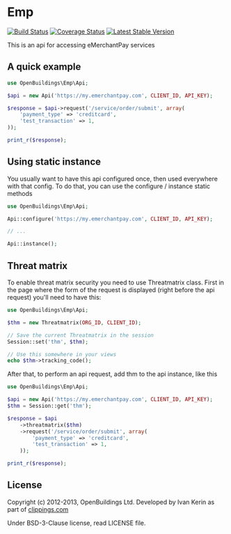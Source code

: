 # Emp

[![Build Status](https://travis-ci.org/OpenBuildings/emp.png?branch=master)](https://travis-ci.org/OpenBuildings/emp)
[![Coverage Status](https://coveralls.io/repos/OpenBuildings/emp/badge.png?branch=master)](https://coveralls.io/r/OpenBuildings/emp?branch=master)
[![Latest Stable Version](https://poser.pugx.org/openbuildings/emp/v/stable.png)](https://packagist.org/packages/openbuildings/emp)

This is an api for accessing eMerchantPay services

## A quick example

```php
use OpenBuildings\Emp\Api;

$api = new Api('https://my.emerchantpay.com', CLIENT_ID, API_KEY);

$response = $api->request('/service/order/submit', array(
	'payment_type' => 'creditcard',
	'test_transaction' => 1,
));

print_r($response);
```

## Using static instance

You usually want to have this api configured once, then used everywhere with that config. To do that, you can use the configure / instance static methods

```php
use OpenBuildings\Emp\Api;

Api::configure('https://my.emerchantpay.com', CLIENT_ID, API_KEY);

// ...

Api::instance();
```

## Threat matrix

To enable threat matrix security you need to use Threatmatrix class. First in the page where the form of the request is displayed (right before the api request) you'll need to have this:

```php
use OpenBuildings\Emp\Api;

$thm = new Threatmatrix(ORG_ID, CLIENT_ID);

// Save the current Threatmatrix in the session
Session::set('thm', $thm);

// Use this somewhere in your views
echo $thm->tracking_code();
```

After that, to perform an api request, add thm to the api instance, like this

```php
use OpenBuildings\Emp\Api;

$api = new Api('https://my.emerchantpay.com', CLIENT_ID, API_KEY);
$thm = Session::get('thm');

$response = $api
	->threatmatrix($thm)
	->request('/service/order/submit', array(
		'payment_type' => 'creditcard',
		'test_transaction' => 1,
	));

print_r($response);
```

## License

Copyright (c) 2012-2013, OpenBuildings Ltd. Developed by Ivan Kerin as part of [clippings.com](http://clippings.com)

Under BSD-3-Clause license, read LICENSE file.

